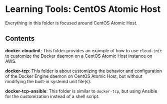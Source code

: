 # Learning Tools: CentOS Atomic Host

Everything in this folder is focused around CentOS Atomic Host.

## Contents

**docker-cloudinit**: This folder provides an example of how to use `cloud-init` to customize the Docker daemon on a CentOS Atomic Host instance on AWS.

**docker-tcp**: This folder is about customizing the behavior and configuration of the Docker Engine daemon on CentOS Atomic Host, but without modifying the built-in systemd unit file(s).

**docker-tcp-ansible**: This folder is similar to `docker-tcp`, but using Ansible for the customization instead of a shell script.
